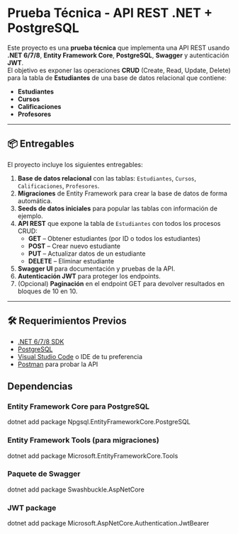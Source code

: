 # Prueba Técnica - API REST .NET + PostgreSQL

Este proyecto es una **prueba técnica** que implementa una API REST usando **.NET 6/7/8**, **Entity Framework Core**, **PostgreSQL**, **Swagger** y autenticación **JWT**.  
El objetivo es exponer las operaciones **CRUD** (Create, Read, Update, Delete) para la tabla de **Estudiantes** de una base de datos relacional que contiene:

- **Estudiantes**
- **Cursos**
- **Calificaciones**
- **Profesores**

---

## 📦 Entregables

El proyecto incluye los siguientes entregables:

1. **Base de datos relacional** con las tablas: `Estudiantes`, `Cursos`, `Calificaciones`, `Profesores`.
2. **Migraciones** de Entity Framework para crear la base de datos de forma automática.
3. **Seeds de datos iniciales** para popular las tablas con información de ejemplo.
4. **API REST** que expone la tabla de `Estudiantes` con todos los procesos CRUD:
   - **GET** – Obtener estudiantes (por ID o todos los estudiantes)
   - **POST** – Crear nuevo estudiante
   - **PUT** – Actualizar datos de un estudiante
   - **DELETE** – Eliminar estudiante
5. **Swagger UI** para documentación y pruebas de la API.
6. **Autenticación JWT** para proteger los endpoints.
7. (Opcional) **Paginación** en el endpoint GET para devolver resultados en bloques de 10 en 10.

---

## 🛠 Requerimientos Previos

- [.NET 6/7/8 SDK](https://dotnet.microsoft.com/en-us/download)
- [PostgreSQL](https://www.postgresql.org/download/)
- [Visual Studio Code](https://code.visualstudio.com/) o IDE de tu preferencia
- [Postman](https://www.postman.com/) para probar la API

## Dependencias
### Entity Framework Core para PostgreSQL
dotnet add package Npgsql.EntityFrameworkCore.PostgreSQL

### Entity Framework Tools (para migraciones)
dotnet add package Microsoft.EntityFrameworkCore.Tools

### Paquete de Swagger
dotnet add package Swashbuckle.AspNetCore

### JWT package
dotnet add package Microsoft.AspNetCore.Authentication.JwtBearer
